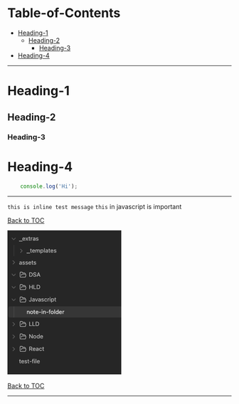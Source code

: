 # Table-of-Contents

<!-- toc -->

- [Heading-1](#heading-1)
  * [Heading-2](#heading-2)
    + [Heading-3](#heading-3)
- [Heading-4](#heading-4)

<!-- tocstop -->

---


# Heading-1

## Heading-2

### Heading-3

# Heading-4


```javascript
	console.log('Hi');
```

---
`this is inline test message`
`this` in javascript is important

[Back to TOC](#table-of-contents)

![](../assets/Pasted%20image%2020250622202403.png)


[Back to TOC](#table-of-contents)

---

